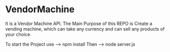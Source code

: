 # VendorMachine
It is a Vendor Machine API.
The Main Purpose of this REPO is Create a vending machine, which can take any currency and can sell any products of your choice.


To start the Project use --> npm install
Then --> node server.js
